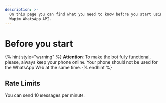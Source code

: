 ```yaml
---
description: >-
  On this page you can find what you need to know before you start using the
  Wapim WhatsApp API.
---
```


# Before you start



{% hint style="warning" %}
**Attention:** To make the bot fully functional, please, always keep your phone online. Your phone should not be used for the WhatsApp Web at the same time.
{% endhint %}

## Rate Limits

You can send 10 messages per minute.

